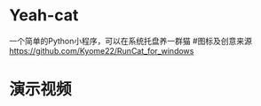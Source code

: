 # Yeah-cat
一个简单的Python小程序，可以在系统托盘养一群猫
#图标及创意来源
https://github.com/Kyome22/RunCat_for_windows
# 演示视频
